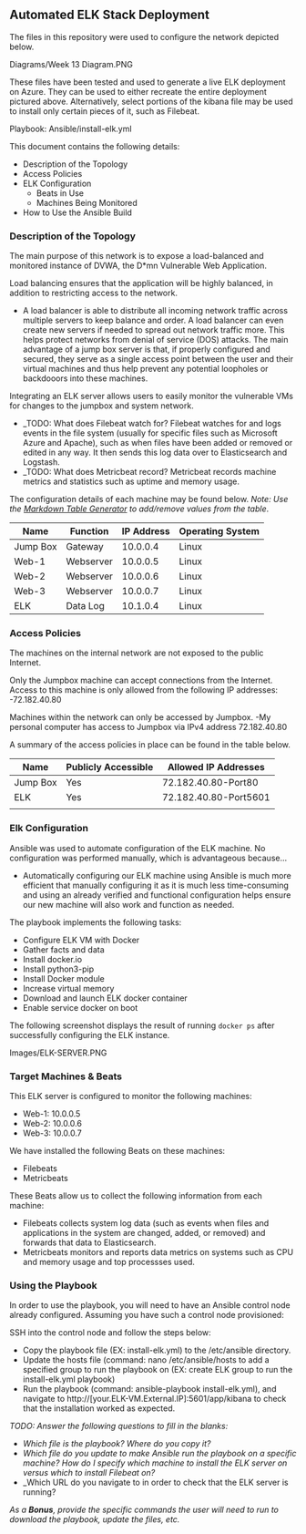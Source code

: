 ## Automated ELK Stack Deployment

The files in this repository were used to configure the network depicted below.

Diagrams/Week 13 Diagram.PNG

These files have been tested and used to generate a live ELK deployment on Azure. They can be used to either recreate the entire deployment pictured above. Alternatively, select portions of the kibana file may be used to install only certain pieces of it, such as Filebeat.

  Playbook: Ansible/install-elk.yml

This document contains the following details:
- Description of the Topology
- Access Policies
- ELK Configuration
  - Beats in Use
  - Machines Being Monitored
- How to Use the Ansible Build


### Description of the Topology

The main purpose of this network is to expose a load-balanced and monitored instance of DVWA, the D*mn Vulnerable Web Application.

Load balancing ensures that the application will be highly balanced, in addition to restricting access to the network.
- A load balancer is able to distribute all incoming network traffic across multiple servers to keep balance and order. A load balancer can even create new servers if needed to spread out network traffic more. This helps protect networks from denial of service (DOS) attacks. The main advantage of a jump box server is that, if properly configured and secured, they serve as a single access point between the user and their virtual machines and thus help prevent any potential loopholes or backdooors into these machines.

Integrating an ELK server allows users to easily monitor the vulnerable VMs for changes to the jumpbox and system network.
- _TODO: What does Filebeat watch for? Filebeat watches for and logs events in the file system (usually for specific files such as Microsoft Azure and Apache), such as when files have been added or removed or edited in any way. It then sends this log data over to Elasticsearch and Logstash.
- _TODO: What does Metricbeat record? Metricbeat records machine metrics and statistics such as uptime and memory usage.

The configuration details of each machine may be found below.
_Note: Use the [Markdown Table Generator](http://www.tablesgenerator.com/markdown_tables) to add/remove values from the table_.

| Name     | Function | IP Address | Operating System |
|----------|----------|------------|------------------|
| Jump Box | Gateway  | 10.0.0.4   | Linux            |
| Web-1    |Webserver | 10.0.0.5   | Linux            |
| Web-2    |Webserver | 10.0.0.6   | Linux            |
| Web-3    |Webserver | 10.0.0.7   | Linux            |
| ELK      | Data Log | 10.1.0.4   | Linux            |

### Access Policies

The machines on the internal network are not exposed to the public Internet. 

Only the Jumpbox machine can accept connections from the Internet. Access to this machine is only allowed from the following IP addresses:
-72.182.40.80

Machines within the network can only be accessed by Jumpbox.
-My personal computer has access to Jumpbox via IPv4 address 72.182.40.80

A summary of the access policies in place can be found in the table below.

| Name     | Publicly Accessible | Allowed IP Addresses |
|----------|---------------------|----------------------|
| Jump Box | Yes                 | 72.182.40.80-Port80  |
|   ELK    | Yes                 | 72.182.40.80-Port5601|
|          |                     |                      |

### Elk Configuration

Ansible was used to automate configuration of the ELK machine. No configuration was performed manually, which is advantageous because...
- Automatically configuring our ELK machine using Ansible is much more efficient that manually configuring it as it is much less time-consuming and using an already verified and functional configuration helps ensure our new machine will also work and function as needed.

The playbook implements the following tasks:
- Configure ELK VM with Docker
- Gather facts and data
- Install docker.io
- Install python3-pip
- Install Docker module
- Increase virtual memory
- Download and launch ELK docker container
- Enable service docker on boot

The following screenshot displays the result of running `docker ps` after successfully configuring the ELK instance.

Images/ELK-SERVER.PNG

### Target Machines & Beats
This ELK server is configured to monitor the following machines:
- Web-1: 10.0.0.5
- Web-2: 10.0.0.6
- Web-3: 10.0.0.7

We have installed the following Beats on these machines:
- Filebeats
- Metricbeats

These Beats allow us to collect the following information from each machine:
- Filebeats collects system log data (such as events when files and applications in the system are changed, added, or removed) and forwards that data to Elasticsearch.
- Metricbeats monitors and reports data metrics on systems such as CPU and memory usage and top processses used.

### Using the Playbook
In order to use the playbook, you will need to have an Ansible control node already configured. Assuming you have such a control node provisioned: 

SSH into the control node and follow the steps below:
- Copy the playbook file (EX: install-elk.yml) to the /etc/ansible directory.
- Update the hosts file (command: nano /etc/ansible/hosts to add a specified group to run the playbook on (EX: create ELK group to run the install-elk.yml playbook)
- Run the playbook (command: ansible-playbook install-elk.yml), and navigate to http://[your.ELK-VM.External.IP]:5601/app/kibana to check that the installation worked as expected.

_TODO: Answer the following questions to fill in the blanks:_
- _Which file is the playbook? Where do you copy it?_
- _Which file do you update to make Ansible run the playbook on a specific machine? How do I specify which machine to install the ELK server on versus which to install Filebeat on?_
- _Which URL do you navigate to in order to check that the ELK server is running?

_As a **Bonus**, provide the specific commands the user will need to run to download the playbook, update the files, etc._
